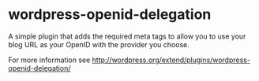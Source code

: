 wordpress-openid-delegation
===========================

A simple plugin that adds the required meta tags to allow you to use your blog URL as your OpenID with the provider you choose.

For more information see http://wordpress.org/extend/plugins/wordpress-openid-delegation/
